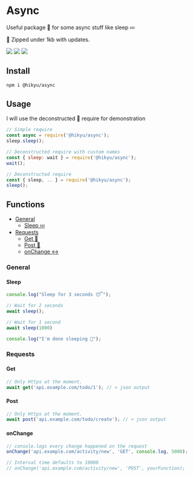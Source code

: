 # Async

Useful package 📂 for some async stuff like sleep 💤

📂 Zipped under 1kb with updates.

![](https://img.shields.io/bundlephobia/min/@hikyu/async?style=flat-square)
![](https://img.shields.io/npm/dw/@hikyu/async?style=flat-square)
![](https://img.shields.io/github/last-commit/jhikyu/-hikyu.async?style=flat-square)

## Install

```bash
npm i @hikyu/async
```

## Usage

I will use the deconstructed 🚧 require for demonstration
```js
// Simple require
const async = require('@hikyu/async');
sleep.sleep();

// Deconstructed require with custom names
const { sleep: wait } = require('@hikyu/async');
wait();

// Deconstructed require
const { sleep, .. } = require('@hikyu/async');
sleep();
```

## Functions
- [General](#general)
    - [Sleep 💤](#sleep)
- [Requests](#requests)
    - [Get 📩](#get)
    - [Post 📮](#post)
    - [onChange ↔](#onchange)

### General

#### Sleep

```js
console.log("Sleep for 3 seconds 😴");

// Wait for 2 seconds
await sleep();

// Wait for 1 second
await sleep(1000)

console.log("I'm done sleeping 👋");
```

### Requests

#### Get

```js
// Only Https at the moment.
await get('api.example.com/todo/1'); // > json output
```

#### Post

```js
// Only Https at the moment.
await post('api.example.com/todo/create'); // > json output
```

#### onChange

```js
// console.logs every change happened on the request
onChange('api.example.com/activity/new', 'GET', console.log, 5000);

// Interval time defaults to 10000
// onChange('api.example.com/activity/new', 'POST', yourFunction);

```